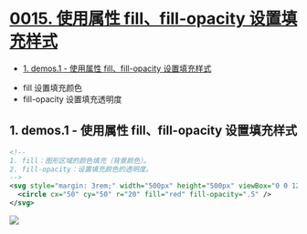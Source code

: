 # [0015. 使用属性 fill、fill-opacity 设置填充样式](https://github.com/tnotesjs/TNotes.svg/tree/main/notes/0015.%20%E4%BD%BF%E7%94%A8%E5%B1%9E%E6%80%A7%20fill%E3%80%81fill-opacity%20%E8%AE%BE%E7%BD%AE%E5%A1%AB%E5%85%85%E6%A0%B7%E5%BC%8F)

<!-- region:toc -->

- [1. demos.1 - 使用属性 fill、fill-opacity 设置填充样式](#1-demos1---使用属性-fillfill-opacity-设置填充样式)

<!-- endregion:toc -->
- fill 设置填充颜色
- fill-opacity 设置填充透明度

## 1. demos.1 - 使用属性 fill、fill-opacity 设置填充样式

```xml
<!--
1. fill：图形区域的颜色填充（背景颜色）。
2. fill-opacity：设置填充颜色的透明度。
-->
<svg style="margin: 3rem;" width="500px" height="500px" viewBox="0 0 120 120" xmlns="http://www.w3.org/2000/svg">
  <circle cx="50" cy="50" r="20" fill="red" fill-opacity=".5" />
</svg>
```

![](assets/2024-12-10-13-07-59.png)
